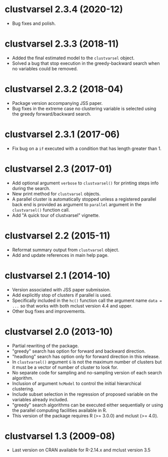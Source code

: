 # clustvarsel 2.3.4 (2020-12)

* Bug fixes and polish.  

# clustvarsel 2.3.3 (2018-11)

* Added the final estimated model to the `clustvarsel` object. 
* Solved a bug that stop execution in the greedy-backward search when no variables could be removed. 

# clustvarsel 2.3.2 (2018-04)

* Package version accompanying JSS paper. 
* Bug fixes in the extreme case no clustering variable is selected using the greedy forward/backward search.

# clustvarsel 2.3.1 (2017-06)

* Fix bug on a `if` executed with a condition that has length greater than 1.

# clustvarsel 2.3 (2017-01)

* Add optional argument `verbose` to `clustvarsel()` for printing steps info during the search.
* New print method for `clustvarsel` objects.
* A parallel cluster is automatically stopped unless a registered parallel back end is provided as argument to `parallel` argument in the `clustvarsel()` function call.
* Add "A quick tour of clustvarsel" vignette.
  
# clustvarsel 2.2 (2015-11)

* Reformat summary output from `clustvarsel` object.
* Add and update references in main help page.

# clustvarsel 2.1 (2014-10)

* Version associated with JSS paper submission.
* Add explicitly stop of clusters if parallel is used.
* Specifically included in the `hc()` function call the argument name `data = ...` so that works with both mclust version 4.4 and upper.
* Other bug fixes and improvements.

# clustvarsel 2.0 (2013-10)

* Partial rewriting of the package.
* "greedy" search has option for forward and backward direction.
* "headlong" search has option only for forward direction in this release.
* In `clustvarsel()` argument `G` is not the maximum number of clusters but it must be a vector of number of cluster to look for.
* No separate code for sampling and no-sampling version of each search algorithm.
* Inclusion of argument `hcModel` to control the initial hierarchical clustering.
* Include subset selection in the regression of proposed variable on the variables already included.
* "greedy" search algorithms can be executed either sequentially or using the parallel computing facilities available in R.
* This version of the package requires R (>= 3.0.0) and mclust (>= 4.0).
  
# clustvarsel 1.3 (2009-08)

* Last version on CRAN available for R-2.14.x and mclust version 3.5

 